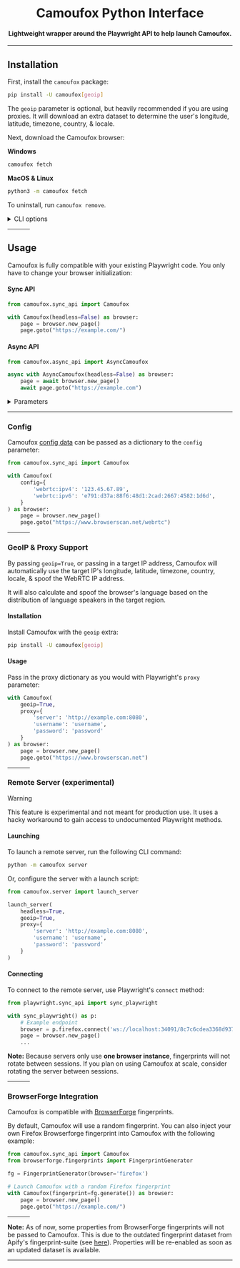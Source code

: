 <div align="center">

# Camoufox Python Interface

#### Lightweight wrapper around the Playwright API to help launch Camoufox.

</div>

---

## Installation

First, install the `camoufox` package:

```bash
pip install -U camoufox[geoip]
```

The `geoip` parameter is optional, but heavily recommended if you are using proxies. It will download an extra dataset to determine the user's longitude, latitude, timezone, country, & locale.

Next, download the Camoufox browser:

**Windows**

```bash
camoufox fetch
```

**MacOS & Linux**

```bash
python3 -m camoufox fetch
```

To uninstall, run `camoufox remove`.

<details>
<summary>CLI options</summary>

```
Usage: python -m camoufox [OPTIONS] COMMAND [ARGS]...

Options:
  --help  Show this message and exit.

Commands:
  fetch    Fetch the latest version of Camoufox
  path     Display the path to the Camoufox executable
  remove   Remove all downloaded files
  server   Launch a Playwright server
  test     Open the Playwright inspector
  version  Display the current version
```

</details>

<hr width=50>

## Usage

Camoufox is fully compatible with your existing Playwright code. You only have to change your browser initialization:

#### Sync API

```python
from camoufox.sync_api import Camoufox

with Camoufox(headless=False) as browser:
    page = browser.new_page()
    page.goto("https://example.com/")
```

#### Async API

```python
from camoufox.async_api import AsyncCamoufox

async with AsyncCamoufox(headless=False) as browser:
    page = await browser.new_page()
    await page.goto("https://example.com")
```

<details>
<summary>Parameters</summary>

```
Launches a new browser instance for Camoufox.
Accepts all Playwright Firefox launch options, along with the following:

Parameters:
    config (Optional[Dict[str, Any]]):
        Camoufox properties to use.
    os (Optional[ListOrString]):
        Operating system to use for the fingerprint generation.
        Can be "windows", "macos", or "linux", or a list of these to choose from randomly.
        Default: ["windows", "macos", "linux"]
    block_images (Optional[bool]):
        Whether to block all images.
    block_webrtc (Optional[bool]):
        Whether to block WebRTC entirely.
    allow_webgl (Optional[bool]):
        Whether to allow WebGL. To prevent leaks, only use this for special cases.
    geoip (Optional[Union[str, bool]]):
        Calculate longitude, latitude, timezone, country, & locale based on the IP address.
        Pass the target IP address to use, or `True` to find the IP address automatically.
    locale (Optional[str]):
        Locale to use in Camoufox.
    addons (Optional[List[str]]):
        List of Firefox addons to use.
    fonts (Optional[List[str]]):
        Fonts to load into Camoufox (in addition to the default fonts for the target `os`).
        Takes a list of font family names that are installed on the system.
    exclude_addons (Optional[List[DefaultAddons]]):
        Default addons to exclude. Passed as a list of camoufox.DefaultAddons enums.
    fingerprint (Optional[Fingerprint]):
        Use a custom BrowserForge fingerprint. Note: Not all values will be implemented.
        If not provided, a random fingerprint will be generated based on the provided os & user_agent.
    screen (Optional[Screen]):
        Constrains the screen dimensions of the generated fingerprint.
        Takes a browserforge.fingerprints.Screen instance.
    headless (Optional[bool]):
        Whether to run the browser in headless mode. Defaults to True.
    executable_path (Optional[str]):
        Custom Camoufox browser executable path.
    firefox_user_prefs (Optional[Dict[str, Any]]):
        Firefox user preferences to set.
    proxy (Optional[Dict[str, str]]):
        Proxy to use for the browser.
        Note: If geoip is True, a request will be sent through this proxy to find the target IP.
    ff_version (Optional[int]):
        Firefox version to use. Defaults to the current Camoufox version.
        To prevent leaks, only use this for special cases.
    args (Optional[List[str]]):
        Arguments to pass to the browser.
    env (Optional[Dict[str, Union[str, float, bool]]]):
        Environment variables to set.
    **launch_options (Dict[str, Any]):
        Additional Firefox launch options.
```

</details>

---

### Config

Camoufox [config data](https://github.com/daijro/camoufox?tab=readme-ov-file#fingerprint-injection) can be passed as a dictionary to the `config` parameter:

```python
from camoufox.sync_api import Camoufox

with Camoufox(
    config={
        'webrtc:ipv4': '123.45.67.89',
        'webrtc:ipv6': 'e791:d37a:88f6:48d1:2cad:2667:4582:1d6d',
    }
) as browser:
    page = browser.new_page()
    page.goto("https://www.browserscan.net/webrtc")
```

<hr width=50>

### GeoIP & Proxy Support

By passing `geoip=True`, or passing in a target IP address, Camoufox will automatically use the target IP's longitude, latitude, timezone, country, locale, & spoof the WebRTC IP address.

It will also calculate and spoof the browser's language based on the distribution of language speakers in the target region.

#### Installation

Install Camoufox with the `geoip` extra:

```bash
pip install -U camoufox[geoip]
```

#### Usage

Pass in the proxy dictionary as you would with Playwright's `proxy` parameter:

```python
with Camoufox(
    geoip=True,
    proxy={
        'server': 'http://example.com:8080',
        'username': 'username',
        'password': 'password'
    }
) as browser:
    page = browser.new_page()
    page.goto("https://www.browserscan.net")
```

<hr width=50>

### Remote Server (experimental)

> [!WARNING]
> This feature is experimental and not meant for production use. It uses a hacky workaround to gain access to undocumented Playwright methods.

#### Launching

To launch a remote server, run the following CLI command:

```bash
python -m camoufox server
```

Or, configure the server with a launch script:

```python
from camoufox.server import launch_server

launch_server(
    headless=True,
    geoip=True,
    proxy={
        'server': 'http://example.com:8080',
        'username': 'username',
        'password': 'password'
    }
)
```

#### Connecting

To connect to the remote server, use Playwright's `connect` method:

```python
from playwright.sync_api import sync_playwright

with sync_playwright() as p:
    # Example endpoint
    browser = p.firefox.connect('ws://localhost:34091/8c7c6cdea3368d937ef7db2277d6647b')
    page = browser.new_page()
    ...
```

**Note:** Because servers only use **one browser instance**, fingerprints will not rotate between sessions. If you plan on using Camoufox at scale, consider rotating the server between sessions.

<hr width=50>

### BrowserForge Integration

Camoufox is compatible with [BrowserForge](https://github.com/daijro/browserforge) fingerprints.

By default, Camoufox will use a random fingerprint. You can also inject your own Firefox Browserforge fingerprint into Camoufox with the following example:

```python
from camoufox.sync_api import Camoufox
from browserforge.fingerprints import FingerprintGenerator

fg = FingerprintGenerator(browser='firefox')

# Launch Camoufox with a random Firefox fingerprint
with Camoufox(fingerprint=fg.generate()) as browser:
    page = browser.new_page()
    page.goto("https://example.com/")
```

<hr width=50>

**Note:** As of now, some properties from BrowserForge fingerprints will not be passed to Camoufox. This is due to the outdated fingerprint dataset from Apify's fingerprint-suite (see [here](https://github.com/apify/fingerprint-suite/discussions/308)). Properties will be re-enabled as soon as an updated dataset is available.

---
